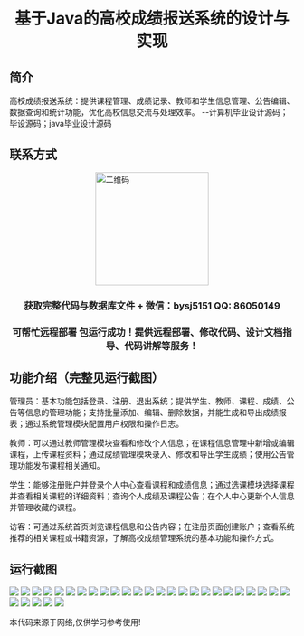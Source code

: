<p><h1 align="center">基于Java的高校成绩报送系统的设计与实现</h1></p>

## 简介
高校成绩报送系统：提供课程管理、成绩记录、教师和学生信息管理、公告编辑、数据查询和统计功能，优化高校信息交流与处理效率。    --计算机毕业设计源码；毕设源码；java毕业设计源码


## 联系方式
<img src="https://bs-1329754181.cos.ap-shanghai.myqcloud.com/wx.jpg" alt="二维码" style="display: block; margin: 0 auto;" width="200px">
<p><h3 align="center">获取完整代码与数据库文件 + 微信：bysj5151 QQ: 86050149</h3></p>
<p><h3 align="center">可帮忙远程部署 包运行成功！提供远程部署、修改代码、设计文档指导、代码讲解等服务！</h3></p>

## 功能介绍（完整见运行截图）
管理员：基本功能包括登录、注册、退出系统；提供学生、教师、课程、成绩、公告等信息的管理功能；支持批量添加、编辑、删除数据，并能生成和导出成绩报表；通过系统管理模块配置用户权限和操作日志。

教师：可以通过教师管理模块查看和修改个人信息；在课程信息管理中新增或编辑课程，上传课程资料；通过成绩管理模块录入、修改和导出学生成绩；使用公告管理功能发布课程相关通知。

学生：能够注册账户并登录个人中心查看课程和成绩信息；通过选课模块选择课程并查看相关课程的详细资料；查询个人成绩及课程公告；在个人中心更新个人信息并管理收藏的课程。

访客：可通过系统首页浏览课程信息和公告内容；在注册页面创建账户；查看系统推荐的相关课程或书籍资源，了解高校成绩管理系统的基本功能和操作方式。


## 运行截图
![](https://bs-1329754181.cos.ap-shanghai.myqcloud.com/ssm/JavaCollegeScoreSubmissionSystem/img/001.jpg)
![](https://bs-1329754181.cos.ap-shanghai.myqcloud.com/ssm/JavaCollegeScoreSubmissionSystem/img/002.jpg)
![](https://bs-1329754181.cos.ap-shanghai.myqcloud.com/ssm/JavaCollegeScoreSubmissionSystem/img/003.jpg)
![](https://bs-1329754181.cos.ap-shanghai.myqcloud.com/ssm/JavaCollegeScoreSubmissionSystem/img/004.jpg)
![](https://bs-1329754181.cos.ap-shanghai.myqcloud.com/ssm/JavaCollegeScoreSubmissionSystem/img/005.jpg)
![](https://bs-1329754181.cos.ap-shanghai.myqcloud.com/ssm/JavaCollegeScoreSubmissionSystem/img/006.jpg)
![](https://bs-1329754181.cos.ap-shanghai.myqcloud.com/ssm/JavaCollegeScoreSubmissionSystem/img/007.jpg)
![](https://bs-1329754181.cos.ap-shanghai.myqcloud.com/ssm/JavaCollegeScoreSubmissionSystem/img/008.jpg)
![](https://bs-1329754181.cos.ap-shanghai.myqcloud.com/ssm/JavaCollegeScoreSubmissionSystem/img/009.jpg)
![](https://bs-1329754181.cos.ap-shanghai.myqcloud.com/ssm/JavaCollegeScoreSubmissionSystem/img/010.jpg)
![](https://bs-1329754181.cos.ap-shanghai.myqcloud.com/ssm/JavaCollegeScoreSubmissionSystem/img/011.jpg)
![](https://bs-1329754181.cos.ap-shanghai.myqcloud.com/ssm/JavaCollegeScoreSubmissionSystem/img/012.jpg)
![](https://bs-1329754181.cos.ap-shanghai.myqcloud.com/ssm/JavaCollegeScoreSubmissionSystem/img/013.jpg)
![](https://bs-1329754181.cos.ap-shanghai.myqcloud.com/ssm/JavaCollegeScoreSubmissionSystem/img/014.jpg)
![](https://bs-1329754181.cos.ap-shanghai.myqcloud.com/ssm/JavaCollegeScoreSubmissionSystem/img/015.jpg)
![](https://bs-1329754181.cos.ap-shanghai.myqcloud.com/ssm/JavaCollegeScoreSubmissionSystem/img/016.jpg)
![](https://bs-1329754181.cos.ap-shanghai.myqcloud.com/ssm/JavaCollegeScoreSubmissionSystem/img/017.jpg)
![](https://bs-1329754181.cos.ap-shanghai.myqcloud.com/ssm/JavaCollegeScoreSubmissionSystem/img/018.jpg)
![](https://bs-1329754181.cos.ap-shanghai.myqcloud.com/ssm/JavaCollegeScoreSubmissionSystem/img/019.jpg)
![](https://bs-1329754181.cos.ap-shanghai.myqcloud.com/ssm/JavaCollegeScoreSubmissionSystem/img/020.jpg)
![](https://bs-1329754181.cos.ap-shanghai.myqcloud.com/ssm/JavaCollegeScoreSubmissionSystem/img/021.jpg)
![](https://bs-1329754181.cos.ap-shanghai.myqcloud.com/ssm/JavaCollegeScoreSubmissionSystem/img/022.jpg)
![](https://bs-1329754181.cos.ap-shanghai.myqcloud.com/ssm/JavaCollegeScoreSubmissionSystem/img/023.jpg)
![](https://bs-1329754181.cos.ap-shanghai.myqcloud.com/ssm/JavaCollegeScoreSubmissionSystem/img/024.jpg)
![](https://bs-1329754181.cos.ap-shanghai.myqcloud.com/ssm/JavaCollegeScoreSubmissionSystem/img/025.jpg)
![](https://bs-1329754181.cos.ap-shanghai.myqcloud.com/ssm/JavaCollegeScoreSubmissionSystem/img/026.jpg)
![](https://bs-1329754181.cos.ap-shanghai.myqcloud.com/ssm/JavaCollegeScoreSubmissionSystem/img/027.jpg)
![](https://bs-1329754181.cos.ap-shanghai.myqcloud.com/ssm/JavaCollegeScoreSubmissionSystem/img/028.jpg)
![](https://bs-1329754181.cos.ap-shanghai.myqcloud.com/ssm/JavaCollegeScoreSubmissionSystem/img/029.jpg)
![](https://bs-1329754181.cos.ap-shanghai.myqcloud.com/ssm/JavaCollegeScoreSubmissionSystem/img/030.jpg)

<p>本代码来源于网络,仅供学习参考使用!</p>

